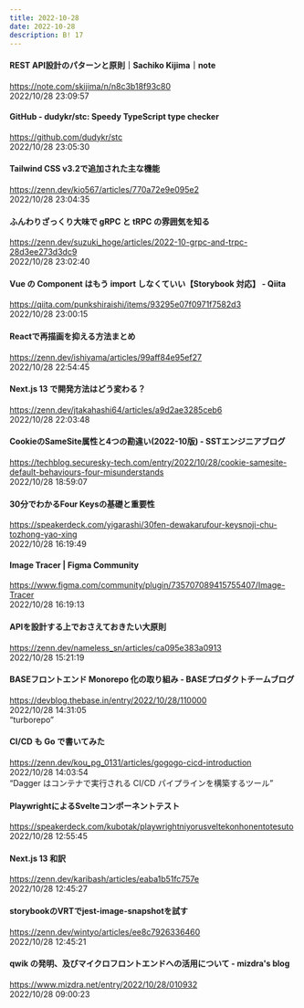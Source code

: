 ```yaml
---
title: 2022-10-28
date: 2022-10-28
description: B! 17
---
```


#### REST API設計のパターンと原則｜Sachiko Kijima｜note
https://note.com/skijima/n/n8c3b18f93c80<br>
2022/10/28 23:09:57<br>


#### GitHub - dudykr/stc: Speedy TypeScript type checker
https://github.com/dudykr/stc<br>
2022/10/28 23:05:30<br>


#### Tailwind CSS v3.2で追加された主な機能
https://zenn.dev/kio567/articles/770a72e9e095e2<br>
2022/10/28 23:04:35<br>


#### ふんわりざっくり大味で gRPC と tRPC の雰囲気を知る
https://zenn.dev/suzuki_hoge/articles/2022-10-grpc-and-trpc-28d3ee273d3dc9<br>
2022/10/28 23:02:40<br>


#### Vue の Component はもう import しなくていい【Storybook 対応】 - Qiita
https://qiita.com/punkshiraishi/items/93295e07f0971f7582d3<br>
2022/10/28 23:00:15<br>


#### Reactで再描画を抑える方法まとめ
https://zenn.dev/ishiyama/articles/99aff84e95ef27<br>
2022/10/28 22:54:45<br>


#### Next.js 13 で開発方法はどう変わる？
https://zenn.dev/jtakahashi64/articles/a9d2ae3285ceb6<br>
2022/10/28 22:03:48<br>


#### CookieのSameSite属性と4つの勘違い(2022-10版) - SSTエンジニアブログ
https://techblog.securesky-tech.com/entry/2022/10/28/cookie-samesite-default-behaviours-four-misunderstands<br>
2022/10/28 18:59:07<br>


#### 30分でわかるFour Keysの基礎と重要性
https://speakerdeck.com/yigarashi/30fen-dewakarufour-keysnoji-chu-tozhong-yao-xing<br>
2022/10/28 16:19:49<br>


#### Image Tracer | Figma Community
https://www.figma.com/community/plugin/735707089415755407/Image-Tracer<br>
2022/10/28 16:19:13<br>


#### APIを設計する上でおさえておきたい大原則
https://zenn.dev/nameless_sn/articles/ca095e383a0913<br>
2022/10/28 15:21:19<br>


#### BASEフロントエンド Monorepo 化の取り組み - BASEプロダクトチームブログ
https://devblog.thebase.in/entry/2022/10/28/110000<br>
2022/10/28 14:31:05<br>
“turborepo”


#### CI/CD も Go で書いてみた
https://zenn.dev/kou_pg_0131/articles/gogogo-cicd-introduction<br>
2022/10/28 14:03:54<br>
“Dagger はコンテナで実行される CI/CD パイプラインを構築するツール”


#### PlaywrightによるSvelteコンポーネントテスト
https://speakerdeck.com/kubotak/playwrightniyorusveltekonhonentotesuto<br>
2022/10/28 12:55:45<br>


#### Next.js 13 和訳
https://zenn.dev/karibash/articles/eaba1b51fc757e<br>
2022/10/28 12:45:27<br>


#### storybookのVRTでjest-image-snapshotを試す
https://zenn.dev/wintyo/articles/ee8c7926336460<br>
2022/10/28 12:45:21<br>


#### qwik の発明、及びマイクロフロントエンドへの活用について - mizdra's blog
https://www.mizdra.net/entry/2022/10/28/010932<br>
2022/10/28 09:00:23<br>


